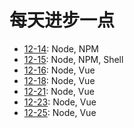 # 每天进步一点

* [12-14](./12-14.md): Node, NPM
* [12-15](./12-15.md): Node, NPM, Shell
* [12-16](./12-16.md): Node, Vue
* [12-18](./12-18.md): Node, Vue
* [12-21](./12-21.md): Node, Vue
* [12-23](./12-23.md): Node, Vue
* [12-25](./12-25.md): Node, Vue